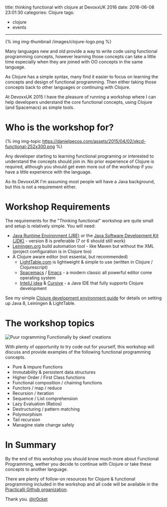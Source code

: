 title: thinking functional with clojure at DevoxxUK 2016
date: 2016-06-08 23:01:30
categories: Clojure
tags:
- clojure
- events

---
{% img img-thumbnail /images/clojure-logo.png %}

Many languages new and old provide a way to write code using functional programming concepts, however learning those concepts can take a little time especially when they are joined with OO concepts in the same language.

As Clojure has a simple syntax, many find it easier to focus on learning the concepts and design of functional programming.  Then either taking those concepts back to other languages or continuing with Clojure.

At DevoxxUK 2015 I have the pleasure of running a workshop where I can help developers understand the core functional concepts, using Clojure (and Spacemacs) as simple tools.

<!-- more -->

# Who is the workshop for?

{% img img-topic https://danielpecos.com/assets/2015/04/02/xkcd-functional-252x300.png %}

Any developer starting to learning functional programing or interested to understand the concepts should join in.  No prior experience of Clojure is required, although you should get even more out of the workshop if you have a little experience with the language.

As its DevoxxUK I'm assuming most people will have a Java background, but this is not a requirement either.


# Workshop Requirements

The requirements for the "Thinking functional" workshop are quite small and setup is relatively simple.  You will need:

* [Java Runtime Environment (JRE)](https://www.java.com/en/) or the [Java Software Development Kit (JDK)](https://www.oracle.com/uk/java/) - version 8 is preferable (7 or 6 should still work)
* [Leiningen.org](http://leiningen.org/) build automation tool - like Maven but without the XML (project configuration is in Clojure too)
* A Clojure aware editor (not essentai, but recommended)
  * [LightTable.com](http://lighttable.com/) is lightweight & simple to use (written in Clojure / Clojurescript)
  * [Spacemacs](http://spacemacs.org/) / [Emacs](https://www.gnu.org/software/emacs/) - a modern classic all powerful editor come operating system
  * [InteliJ idea](https://www.jetbrains.com/idea/) & [Cursive](https://cursive-ide.com/) - a Java IDE that fully supports Clojure development

See my simple [Clojure development environment guide](https://practicalli.github.io/clojure/development-environments/) for details on setting up Java 8, Leiningen & LightTable.

# The workshop topics

![Puur rogramming Functionally by okeef creations](https://d3nulzlctd9uky.cloudfront.net/blog/wp-content/uploads/2012/05/fp1.png)

With plenty of opportunity to try code out for yourself, this workshop will discuss and provide examples of the following functional programming concepts.

* Pure & impure Functions
* Immutability & persistent data structures 
* Higher Order / First Class functions
* Functional composition / chaining functions
* Functors / map / reduce
* Recursion / iteration
* Sequence / List comprehension
* Lazy Evaluation (Ratios)
* Destructuring / pattern matching
* Polymorphism
* Tail recursion
* Managine state change safely

# In Summary

By the end of this workshop you should know much more about Functional Programming, wether you decide to continue with Clojure or take these concepts to another language.

There are plenty of follow-on resources for Clojure & functional programming included in the workshop and all code will be available in the [Practicalli Github organization](https://github.com/practicalli).

Thank you.
[@jr0cket](https://twitter.com/jr0cket)
